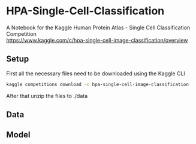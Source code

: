 # HPA-Single-Cell-Classification
A Notebook for the Kaggle Human Protein Atlas - Single Cell Classification Competition <br>
https://www.kaggle.com/c/hpa-single-cell-image-classification/overview

## Setup 
First all the necessary files need to be downloaded using the Kaggle CLI
```bash
kaggle competitions download -c hpa-single-cell-image-classification
```
After that unzip the files to ./data

## Data


## Model



